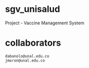 # sgv_unisalud
Project - Vaccine Management System 

# collaborators
    dabanolo@unal.edu.co
    jmoron@unal.edu.co
